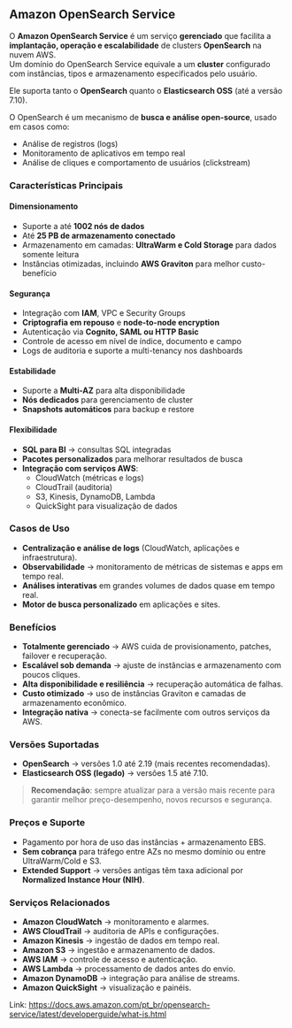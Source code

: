 ##  Amazon OpenSearch Service

O **Amazon OpenSearch Service** é um serviço **gerenciado** que facilita a **implantação, operação e escalabilidade** de clusters **OpenSearch** na nuvem AWS.  
Um domínio do OpenSearch Service equivale a um **cluster** configurado com instâncias, tipos e armazenamento especificados pelo usuário.  

Ele suporta tanto o **OpenSearch** quanto o **Elasticsearch OSS** (até a versão 7.10).  

O OpenSearch é um mecanismo de **busca e análise open-source**, usado em casos como:
- Análise de registros (logs)  
- Monitoramento de aplicativos em tempo real  
- Análise de cliques e comportamento de usuários (clickstream)  



###  Características Principais

####  Dimensionamento
- Suporte a até **1002 nós de dados**  
- Até **25 PB de armazenamento conectado**  
- Armazenamento em camadas: **UltraWarm e Cold Storage** para dados somente leitura  
- Instâncias otimizadas, incluindo **AWS Graviton** para melhor custo-benefício  

####  Segurança
- Integração com **IAM**, VPC e Security Groups  
- **Criptografia em repouso** e **node-to-node encryption**  
- Autenticação via **Cognito, SAML ou HTTP Basic**  
- Controle de acesso em nível de índice, documento e campo  
- Logs de auditoria e suporte a multi-tenancy nos dashboards  

####  Estabilidade
- Suporte a **Multi-AZ** para alta disponibilidade  
- **Nós dedicados** para gerenciamento de cluster  
- **Snapshots automáticos** para backup e restore  

####  Flexibilidade
- **SQL para BI** → consultas SQL integradas  
- **Pacotes personalizados** para melhorar resultados de busca  
- **Integração com serviços AWS**:  
  - CloudWatch (métricas e logs)  
  - CloudTrail (auditoria)  
  - S3, Kinesis, DynamoDB, Lambda  
  - QuickSight para visualização de dados  



###  Casos de Uso
- **Centralização e análise de logs** (CloudWatch, aplicações e infraestrutura).  
- **Observabilidade** → monitoramento de métricas de sistemas e apps em tempo real.  
- **Análises interativas** em grandes volumes de dados quase em tempo real.  
- **Motor de busca personalizado** em aplicações e sites.  



###  Benefícios
- **Totalmente gerenciado** → AWS cuida de provisionamento, patches, failover e recuperação.  
- **Escalável sob demanda** → ajuste de instâncias e armazenamento com poucos cliques.  
- **Alta disponibilidade e resiliência** → recuperação automática de falhas.  
- **Custo otimizado** → uso de instâncias Graviton e camadas de armazenamento econômico.  
- **Integração nativa** → conecta-se facilmente com outros serviços da AWS.  



###  Versões Suportadas
- **OpenSearch** → versões 1.0 até 2.19 (mais recentes recomendadas).  
- **Elasticsearch OSS (legado)** → versões 1.5 até 7.10.  

>  **Recomendação**: sempre atualizar para a versão mais recente para garantir melhor preço-desempenho, novos recursos e segurança.  



### Preços e Suporte
- Pagamento por hora de uso das instâncias + armazenamento EBS.  
- **Sem cobrança** para tráfego entre AZs no mesmo domínio ou entre UltraWarm/Cold e S3.  
- **Extended Support** → versões antigas têm taxa adicional por **Normalized Instance Hour (NIH)**.  



###  Serviços Relacionados
- **Amazon CloudWatch** → monitoramento e alarmes.  
- **AWS CloudTrail** → auditoria de APIs e configurações.  
- **Amazon Kinesis** → ingestão de dados em tempo real.  
- **Amazon S3** → ingestão e armazenamento de dados.  
- **AWS IAM** → controle de acesso e autenticação.  
- **AWS Lambda** → processamento de dados antes do envio.  
- **Amazon DynamoDB** → integração para análise de streams.  
- **Amazon QuickSight** → visualização e painéis.  

Link: https://docs.aws.amazon.com/pt_br/opensearch-service/latest/developerguide/what-is.html

